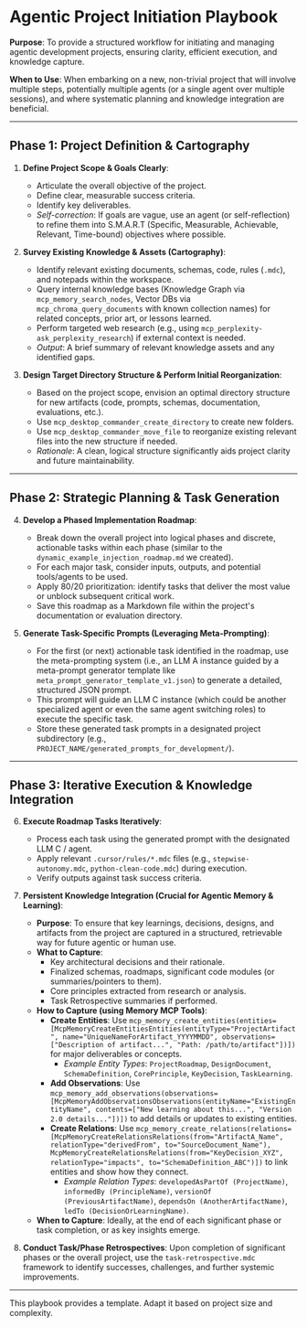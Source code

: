 # Agentic Project Initiation Playbook

**Purpose**: To provide a structured workflow for initiating and managing agentic development projects, ensuring clarity, efficient execution, and knowledge capture.

**When to Use**: When embarking on a new, non-trivial project that will involve multiple steps, potentially multiple agents (or a single agent over multiple sessions), and where systematic planning and knowledge integration are beneficial.

---

## Phase 1: Project Definition & Cartography

1.  **Define Project Scope & Goals Clearly**:
    *   Articulate the overall objective of the project.
    *   Define clear, measurable success criteria.
    *   Identify key deliverables.
    *   *Self-correction*: If goals are vague, use an agent (or self-reflection) to refine them into S.M.A.R.T (Specific, Measurable, Achievable, Relevant, Time-bound) objectives where possible.

2.  **Survey Existing Knowledge & Assets (Cartography)**:
    *   Identify relevant existing documents, schemas, code, rules (`.mdc`), and notepads within the workspace.
    *   Query internal knowledge bases (Knowledge Graph via `mcp_memory_search_nodes`, Vector DBs via `mcp_chroma_query_documents` with known collection names) for related concepts, prior art, or lessons learned.
    *   Perform targeted web research (e.g., using `mcp_perplexity-ask_perplexity_research`) if external context is needed.
    *   *Output*: A brief summary of relevant knowledge assets and any identified gaps.

3.  **Design Target Directory Structure & Perform Initial Reorganization**:
    *   Based on the project scope, envision an optimal directory structure for new artifacts (code, prompts, schemas, documentation, evaluations, etc.).
    *   Use `mcp_desktop_commander_create_directory` to create new folders.
    *   Use `mcp_desktop_commander_move_file` to reorganize existing relevant files into the new structure if needed.
    *   *Rationale*: A clean, logical structure significantly aids project clarity and future maintainability.

---

## Phase 2: Strategic Planning & Task Generation

4.  **Develop a Phased Implementation Roadmap**:
    *   Break down the overall project into logical phases and discrete, actionable tasks within each phase (similar to the `dynamic_example_injection_roadmap.md` we created).
    *   For each major task, consider inputs, outputs, and potential tools/agents to be used.
    *   Apply 80/20 prioritization: identify tasks that deliver the most value or unblock subsequent critical work.
    *   Save this roadmap as a Markdown file within the project's documentation or evaluation directory.

5.  **Generate Task-Specific Prompts (Leveraging Meta-Prompting)**:
    *   For the first (or next) actionable task identified in the roadmap, use the meta-prompting system (i.e., an LLM A instance guided by a meta-prompt generator template like `meta_prompt_generator_template_v1.json`) to generate a detailed, structured JSON prompt.
    *   This prompt will guide an LLM C instance (which could be another specialized agent or even the same agent switching roles) to execute the specific task.
    *   Store these generated task prompts in a designated project subdirectory (e.g., `PROJECT_NAME/generated_prompts_for_development/`).

---

## Phase 3: Iterative Execution & Knowledge Integration

6.  **Execute Roadmap Tasks Iteratively**:
    *   Process each task using the generated prompt with the designated LLM C / agent.
    *   Apply relevant `.cursor/rules/*.mdc` files (e.g., `stepwise-autonomy.mdc`, `python-clean-code.mdc`) during execution.
    *   Verify outputs against task success criteria.

7.  **Persistent Knowledge Integration (Crucial for Agentic Memory & Learning)**:
    *   **Purpose**: To ensure that key learnings, decisions, designs, and artifacts from the project are captured in a structured, retrievable way for future agentic or human use.
    *   **What to Capture**: 
        *   Key architectural decisions and their rationale.
        *   Finalized schemas, roadmaps, significant code modules (or summaries/pointers to them).
        *   Core principles extracted from research or analysis.
        *   Task Retrospective summaries if performed.
    *   **How to Capture (using Memory MCP Tools)**:
        *   **Create Entities**: Use `mcp_memory_create_entities(entities=[McpMemoryCreateEntitiesEntities(entityType="ProjectArtifact", name="UniqueNameForArtifact_YYYYMMDD", observations=["Description of artifact...", "Path: /path/to/artifact"])])` for major deliverables or concepts.
            *   *Example Entity Types*: `ProjectRoadmap`, `DesignDocument`, `SchemaDefinition`, `CorePrinciple`, `KeyDecision`, `TaskLearning`.
        *   **Add Observations**: Use `mcp_memory_add_observations(observations=[McpMemoryAddObservationsObservations(entityName="ExistingEntityName", contents=["New learning about this...", "Version 2.0 details..."])])` to add details or updates to existing entities.
        *   **Create Relations**: Use `mcp_memory_create_relations(relations=[McpMemoryCreateRelationsRelations(from="ArtifactA_Name", relationType="derivedFrom", to="SourceDocument_Name"), McpMemoryCreateRelationsRelations(from="KeyDecision_XYZ", relationType="impacts", to="SchemaDefinition_ABC")])` to link entities and show how they connect.
            *   *Example Relation Types*: `developedAsPartOf (ProjectName)`, `informedBy (PrincipleName)`, `versionOf (PreviousArtifactName)`, `dependsOn (AnotherArtifactName)`, `ledTo (DecisionOrLearningName)`.
    *   **When to Capture**: Ideally, at the end of each significant phase or task completion, or as key insights emerge.

8.  **Conduct Task/Phase Retrospectives**: Upon completion of significant phases or the overall project, use the `task-retrospective.mdc` framework to identify successes, challenges, and further systemic improvements.

---

This playbook provides a template. Adapt it based on project size and complexity.
